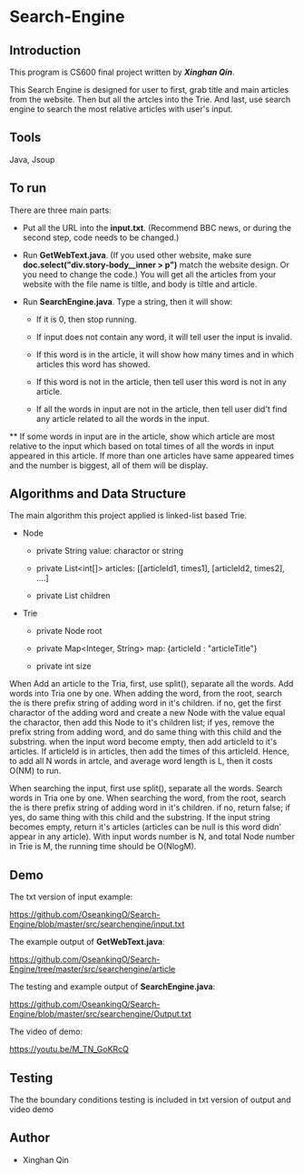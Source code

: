 # Search-Engine

## Introduction

This program is CS600 final project written by _**Xinghan Qin**_.

This Search Engine is designed for user to first, grab title and main articles from the website. Then but all the artcles into the Trie. And last, use search engine to search the most relative articles with user's input.

##

## Tools

Java, Jsoup

##

## To run

There are three main parts:

* Put all the URL into the **input.txt**. (Recommend BBC news, or during the second step, code needs to be changed.)

* Run **GetWebText.java**. (If you used other website, make sure **doc.select("div.story-body__inner > p")** match the website design. Or you need to change the code.) You will get all the articles from your website with the file name is tiltle, and body is tiltle and article.

* Run **SearchEngine.java**. Type a string, then it will show:

  * If it is 0, then stop running.

  * If input does not contain any word, it will tell user the input is invalid.

  * If this word is in the article, it will show how many times and in which articles this word has showed. 

  * If this word is not in the article, then tell user this word is not in any article.

  * If all the words in input are not in the article, then tell user did't find any article related to all the words in the input.

** If some words in input are in the article, show which article are most relative to the input which based on total times of all the words in input appeared in this article. If more than one articles have same appeared times and the number is biggest, all of them will be display.

##

## Algorithms and Data Structure

The main algorithm this project applied is linked-list based Trie.

* Node

  * private String value: charactor or string
        
  * private List<int[]> articles: [[articleId1, times1], [articleId2, times2], ....]
        
  * private List<Node> children
  
* Trie

  * private Node root
        
  * private Map<Integer, String> map: {articleId : "articleTitle"}
        
  * private int size
  
When Add an article to the Tria, first, use split(), separate all the words. Add words into Tria one by one. When adding the word, from the root, search the is there prefix string of adding word in it's children. if no, get the first charactor of the adding word and create a new Node with the value equal the charactor, then add this Node to it's children list; if yes, remove the prefix string from adding word, and do same thing with this child and the substring. when the input word become empty, then add articleId to it's articles. If articleId is in articles, then add the times of this articleId. Hence, to add all N words in artcle, and average word length is L, then it costs O(NM) to run.

When searching the input, first use split(), separate all the words. Search words in Tria one by one. When searching the word, from the root, search the is there prefix string of adding word in it's children. if no, return false; if yes, do same thing with this child and the substring. If the input string becomes empty, return it's articles (articles can be null is this word didn' appear in any article). With input words number is N, and total Node number in Trie is M, the running time should be O(NlogM).

##

## Demo

The txt version of input example:

https://github.com/OseankingO/Search-Engine/blob/master/src/searchengine/input.txt

The example output of **GetWebText.java**:

https://github.com/OseankingO/Search-Engine/tree/master/src/searchengine/article

The testing and example output of **SearchEngine.java**:

https://github.com/OseankingO/Search-Engine/blob/master/src/searchengine/Output.txt

The video of demo: 

https://youtu.be/M_TN_GoKRcQ

##

## Testing

The the boundary conditions testing is included in txt version of output and video demo

##

## Author

* Xinghan Qin

##
